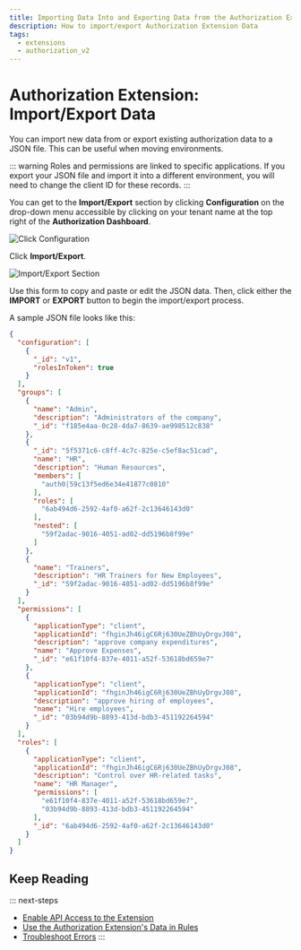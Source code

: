 ```yaml
---
title: Importing Data Into and Exporting Data from the Authorization Extension
description: How to import/export Authorization Extension Data
tags:
  - extensions
  - authorization_v2
---
```


# Authorization Extension: Import/Export Data

You can import new data from or export existing authorization data to a JSON file. This can be useful when moving environments. 

::: warning
Roles and permissions are linked to specific applications. If you export your JSON file and import it into a different environment, you will need to change the client ID for these records.
:::

You can get to the **Import/Export** section by clicking **Configuration** on the drop-down menu accessible by clicking on your tenant name at the top right of the **Authorization Dashboard**.

![Click Configuration](/media/articles/extensions/authorization/click-configuration.png)

Click **Import/Export**.

![Import/Export Section](/media/articles/extensions/authorization/import-export.png)

Use this form to copy and paste or edit the JSON data. Then, click either the **IMPORT** or **EXPORT** button to begin the import/export process.

A sample JSON file looks like this:

```json
{
  "configuration": [
    {
      "_id": "v1",
      "rolesInToken": true
    }
  ],
  "groups": [
    {
      "name": "Admin",
      "description": "Administrators of the company",
      "_id": "f185e4aa-0c28-4da7-8639-ae998512c838"
    },
    {
      "_id": "5f5371c6-c8ff-4c7c-825e-c5ef8ac51cad",
      "name": "HR",
      "description": "Human Resources",
      "members": [
        "auth0|59c13f5ed6e34e41877c0810"
      ],
      "roles": [
        "6ab494d6-2592-4af0-a62f-2c13646143d0"
      ],
      "nested": [
        "59f2adac-9016-4051-ad02-dd5196b8f99e"
      ]
    },
    {
      "name": "Trainers",
      "description": "HR Trainers for New Employees",
      "_id": "59f2adac-9016-4051-ad02-dd5196b8f99e"
    }
  ],
  "permissions": [
    {
      "applicationType": "client",
      "applicationId": "fhginJh46igC6Rj630UeZBhUyDrgvJ08",
      "description": "approve company expenditures",
      "name": "Approve Expenses",
      "_id": "e61f10f4-837e-4011-a52f-53618bd659e7"
    },
    {
      "applicationType": "client",
      "applicationId": "fhginJh46igC6Rj630UeZBhUyDrgvJ08",
      "description": "approve hiring of employees",
      "name": "Hire employees",
      "_id": "03b94d9b-8893-413d-bdb3-451192264594"
    }
  ],
  "roles": [
    {
      "applicationType": "client",
      "applicationId": "fhginJh46igC6Rj630UeZBhUyDrgvJ08",
      "description": "Control over HR-related tasks",
      "name": "HR Manager",
      "permissions": [
        "e61f10f4-837e-4011-a52f-53618bd659e7",
        "03b94d9b-8893-413d-bdb3-451192264594"
      ],
      "_id": "6ab494d6-2592-4af0-a62f-2c13646143d0"
    }
  ]
}
```

## Keep Reading

::: next-steps
* [Enable API Access to the Extension](/extensions/authorization-extension/v2/api-access)
* [Use the Authorization Extension's Data in Rules](/extensions/authorization-extension/v2/rules)
* [Troubleshoot Errors](/extensions/authorization-extension/v2/troubleshooting)
:::